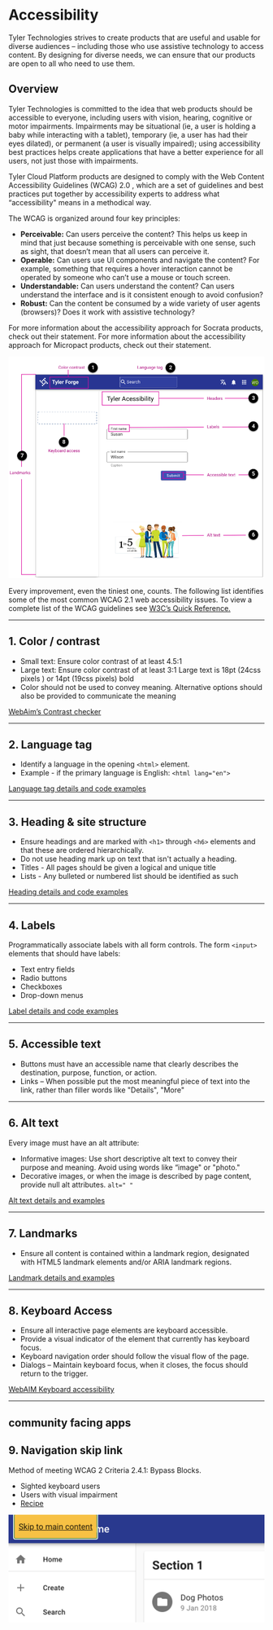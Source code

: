 # Accessibility

Tyler Technologies strives to create products that are useful and usable for diverse audiences – including those who use assistive technology to access content. By designing for diverse needs, we can ensure that our products are open to all who need to use them. 

## Overview

Tyler Technologies is committed to the idea that web products should be accessible to everyone, including users with vision, hearing, cognitive or motor impairments. Impairments may be situational (ie, a user is holding a baby while interacting with a tablet), temporary (ie, a user has had their eyes dilated), or permanent (a user is visually impaired); using accessibility best practices helps create applications that have a better experience for all users, not just those with impairments.

Tyler Cloud Platform products are designed to comply with the Web Content Accessibility Guidelines (WCAG) 2.0 , which are a set of guidelines and best practices put together by accessibility experts to address what “accessibility" means in a methodical way.

The WCAG is organized around four key principles:

- **Perceivable:** Can users perceive the content? This helps us keep in mind that just because something is perceivable with one sense, such as sight, that doesn’t mean that all users can perceive it.
- **Operable:** Can users use UI components and navigate the content? For example, something that requires a hover interaction cannot be operated by someone who can’t use a mouse or touch screen.
- **Understandable:** Can users understand the content? Can users understand the interface and is it consistent enough to avoid confusion?
- **Robust:** Can the content be consumed by a wide variety of user agents (browsers)? Does it work with assistive technology?

For more information about the accessibility approach for Socrata products, check out their statement. For more information about the accessibility approach for Micropact products, check out their statement. 

<ImageBlock>

![Image of a page with the 8 parts of accessibility highlighted.](./images/accessibility-overview.png)

</ImageBlock>

Every improvement, even the tiniest one, counts.  The following list identifies some of the most common WCAG 2.1 web accessibility issues.   To view a complete list of the WCAG guidelines see [W3C’s Quick Reference.](https://www.w3.org/WAI/WCAG21/quickref/)

---

## 1. Color / contrast
- Small text: Ensure color contrast of at least 4.5:1
- Large text: Ensure color contrast of at least 3:1 
Large text is 18pt (24css pixels ) or 14pt (19css pixels) bold
- Color should not be used to convey meaning. Alternative options should also be provided to communicate the meaning

[WebAim’s Contrast checker](https://webaim.org/resources/contrastchecker/)

---

## 2. Language tag

- Identify a language in the opening `<html>` element.
- Example - if the primary language is English: `<html lang="en">`

[Language tag details and code examples](https://dequeuniversity.com/rules/axe/3.3/html-lang-valid)

---

## 3. Heading & site structure 

- Ensure headings and are marked with `<h1>` through `<h6>` elements and that these are ordered hierarchically. 
- Do not use heading mark up on text that isn't actually a heading.
- Titles - All pages should be given a logical and unique title
- Lists - Any bulleted or numbered list should be identified as such 

[Heading details and code examples](https://dequeuniversity.com/rules/axe/3.0/heading-order)

---

## 4. Labels
				
Programmatically associate labels with all form controls. The form `<input>` elements that should have labels:
- Text entry fields
- Radio buttons
-	Checkboxes
-	Drop-down menus

[Label details and code examples](https://dequeuniversity.com/rules/axe/3.2/label)

---

## 5. Accessible text

- Buttons must have an accessible name that clearly describes the destination, purpose, function, or action.
-	Links – When possible put the most meaningful piece of text into the link, rather than filler words like "Details", "More"

---

## 6. Alt text

Every image must have an alt attribute:

- Informative images: Use short descriptive alt text to convey their purpose and meaning. Avoid using words like “image" or "photo."
- Decorative images, or when the image is described by page content, provide null alt attributes. `alt=" "`

[Alt text details and examples](https://dequeuniversity.com/rules/axe/2.6/image-alt)

---

## 7. Landmarks

- Ensure all content is contained within a landmark region, designated with HTML5 landmark elements and/or ARIA landmark regions.

[Landmark details and examples](https://dequeuniversity.com/rules/axe/3.2/region)

---

## 8. Keyboard Access

- Ensure all interactive page elements are keyboard accessible.
- Provide a visual indicator of the element that currently has keyboard focus.
- Keyboard navigation order should follow the visual flow of the page.
- Dialogs – Maintain keyboard focus, when it closes, the focus should return to the trigger.

[WebAIM Keyboard accessibility](https://webaim.org/techniques/keyboard/)

---

## community facing apps 

## 9. Navigation skip link 

Method of meeting WCAG 2 Criteria 2.4.1: Bypass Blocks.

- Sighted keyboard users
- Users with visual impairment
- [Recipe](/recipes/accessibility/skip-to-main-content)

<ImageBlock maxWidth="600px">

![Image of a skip link contained in the omnibar.](./images/skip-link.png)

</ImageBlock>
